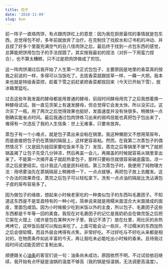 ```yaml
---
title: 包子
date: '2018-11-09'
slug: bun
---
```


前一阵子一直烙肉饼，有点跟肉饼杠上的意思：因为我在厨房最怵的事情就是包东西，总觉得包不好，多年前就放弃了治疗。在克制住了找胶水和订书机的冲动、并且捏了好多个里面充满空气的丑八怪肉饼之后，最后终于找到一点包东西的感觉，总算能把饼用包包子的手法捏圆了。其实按我最初的捏法（对折一下用蛮力捏合），也不算太糟糕，只不过是把肉饼做成了煎饺。

这一阵肉饼潮过后我开始了人生第一次正式包包子，主要原因是地里的香菜真的按我之前说的一样，多得可以当饭吃了。去拔香菜就跟拔草一样，一薅一大把。我本来也就是特级香菜控，趁着下雪之前赶紧把香菜都拔回来（今天已开始下雪），放冰箱里猛吃。

过去这些年我发面的酵母都是用普通的酵母，前段时间酵母用完了之后我想着换一种酵母试试。我一直见货架上有速发酵母，但总觉得它会发太快，所以没买过。这次买了一瓶，用了两次之后觉得效果也挺好，发面速度并没有快很多。稍微快一点倒确实能省点时间。最后我通过包肉饼练习出来的弱鸡技能也真把包子包出来了，难得有一次违反了我的人生信条：世上无难事，只要肯放弃。

蒸包子有一个小难点，就是包子蒸出来会粘在锅里。我这种懒厨又不想用笼屉布，而是直接把包子扔在蒸锅的隔层上，这样更容易粘。然而，在我第二次蒸包子的偶然情况下（又是因为娃回家要吃饭来不及了）发现，蒸完之后等锅里不冒气了就把锅盖揭了让包子先受几分钟凉，然后再盖一会儿，再揭盖的时候就容易从锅里拿出来了。不能第一次揭开盖子就趁热拿包子，那样只要粘住就很容易破底露馅，凉一凉之后皮更结实。估计我这八成是民科经验。第三次蒸包子时，我便用了纯物理方法：用喷雾油先在蒸锅隔层上稍微喷一下，一点点就够，再把包子放上去醒发。这个办法的效果奇佳，蒸完之后包子可以轻松拿下。洗有一点点油的隔层比洗沾满包子皮的屉布容易多了。

因为做包子的缘故，想起来小时候老家吃的一种类似包子的东西叫毛裹团子。不知道这东西是不是宜昌特有的一种小吃，简单说来就是用糯米面混合大米面揉成的面皮，里面包咸馅。因为小时候极少吃到米饭以外的主食，所以包子、毛裹团子这些东西都是千年等一回的美食。我现在对毛裹团子的记忆是我奶奶会在做完饭之后把它架在火钳上（或许是包在某种大叶子里，我记不清了）放在灶里，用灶灰的余热烤烤它，这样饭后就可以掏出来吃了。上面可能会沾一些灰，不过糯米的东西加热之后会很软糯，而且外层会烤得有点焦，非常好吃。不过好吃与不好吃从来都是相对的，在物质条件如此丰富的今天，再让我吃未必能吃出小时候的香来。且待我过段时间试试能否把它复制出来。

顺便跟关心[油条](/cn/2018/09/fried-sticks/)的客官们说一句：油条尚未成功，原因依然不明，不过试验依旧继续，我开始有点怀疑是油锅的温度不够高（我的锅是恒温锅，无法调更高温度）。
